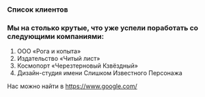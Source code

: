### Cписок клиентов
### Мы на столько крутые, что уже успели поработать со следующими компаниями:
1. ООО «Рога и копыта» 
2. Издательство «Читый лист»
3. Космопорт «Черезтерновый Кзвёздный»
4. Дизайн-студия имени Слишком Известного Персонажа

 Нас можно найти в <a name="abcd">https://www.google.com/</a>
